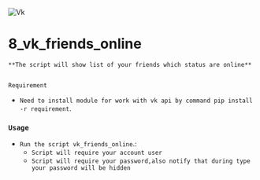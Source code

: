 ![Vk](https://cloud.githubusercontent.com/assets/22424468/21524009/1961083a-cd3d-11e6-964f-a8a03fe0255b.png)

# 8_vk_friends_online


    **The script will show list of your friends which status are online**


    Requirement


- `Need to install module for work with vk api by command pip install -r requirement`.

### `Usage`


- `Run the script vk_friends_online`.:
    - `Script will require your account user`
    - `Script will require your password,also notify that during type your password will be hidden`


